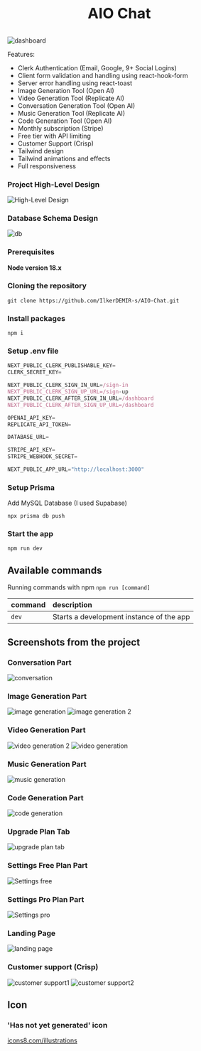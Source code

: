 # <div align="center"><h3>AIO Chat</h3></div>


![dashboard](https://github.com/IlkerDEMIR-s/smp_our_project/assets/115078996/07d0ce82-d156-4777-a91b-fcad81bd71cd)

Features:

- Clerk Authentication (Email, Google, 9+ Social Logins)
- Client form validation and handling using react-hook-form
- Server error handling using react-toast
- Image Generation Tool (Open AI)
- Video Generation Tool (Replicate AI)
- Conversation Generation Tool (Open AI)
- Music Generation Tool (Replicate AI)
- Code Generation Tool (Open AI)
- Monthly subscription (Stripe)
- Free tier with API limiting
- Customer Support (Crisp)
- Tailwind design
- Tailwind animations and effects
- Full responsiveness
  

### Project High-Level Design
![High-Level Design](https://github.com/IlkerDEMIR-s/smp_our_project/assets/115078996/8236e697-2a6b-4846-8591-946fc5562b44)

### Database Schema Design
![db](https://github.com/IlkerDEMIR-s/smp_our_project/assets/115078996/10b9da36-2be5-4d18-bf39-c8d4bc7a76a9)


### Prerequisites

**Node version 18.x**

### Cloning the repository

```shell
git clone https://github.com/IlkerDEMIR-s/AIO-Chat.git
```

### Install packages

```shell
npm i
```

### Setup .env file


```js
NEXT_PUBLIC_CLERK_PUBLISHABLE_KEY=
CLERK_SECRET_KEY=

NEXT_PUBLIC_CLERK_SIGN_IN_URL=/sign-in
NEXT_PUBLIC_CLERK_SIGN_UP_URL=/sign-up
NEXT_PUBLIC_CLERK_AFTER_SIGN_IN_URL=/dashboard
NEXT_PUBLIC_CLERK_AFTER_SIGN_UP_URL=/dashboard

OPENAI_API_KEY=
REPLICATE_API_TOKEN=

DATABASE_URL=

STRIPE_API_KEY=
STRIPE_WEBHOOK_SECRET=

NEXT_PUBLIC_APP_URL="http://localhost:3000"
```

### Setup Prisma

Add MySQL Database (I used Supabase)

```shell
npx prisma db push

```

### Start the app

```shell
npm run dev
```

## Available commands

Running commands with npm `npm run [command]`

| command         | description                              |
| :-------------- | :--------------------------------------- |
| `dev`           | Starts a development instance of the app |



## Screenshots from the project

### Conversation Part
![conversation](https://github.com/IlkerDEMIR-s/smp_our_project/assets/115078996/079e1df0-89ba-4e78-b82b-de33d2e0b759)

### Image Generation Part
![image generation](https://github.com/IlkerDEMIR-s/smp_our_project/assets/115078996/9a45ab46-bc47-4390-88ff-683ba6e4944b)
![image generation 2](https://github.com/IlkerDEMIR-s/smp_our_project/assets/115078996/ba709bc2-0bc4-4c61-ba8d-2c4b66c2f159)

### Video Generation Part
![video generation 2](https://github.com/IlkerDEMIR-s/smp_our_project/assets/115078996/bf191d46-08eb-4478-aef8-1f97b3707237)
![video generation](https://github.com/IlkerDEMIR-s/smp_our_project/assets/115078996/31990cee-d341-49b2-aa3f-0aebddbecbac)

### Music Generation Part
![music generation](https://github.com/IlkerDEMIR-s/smp_our_project/assets/115078996/38e70d68-cb8b-48d9-9da6-664e4cf47faf)

### Code Generation Part
![code generation](https://github.com/IlkerDEMIR-s/smp_our_project/assets/115078996/18cc5ade-005e-4ec6-a89b-d75d82934b9f)

### Upgrade Plan Tab
![upgrade plan tab](https://github.com/IlkerDEMIR-s/smp_our_project/assets/115078996/d382f165-0fa5-4834-b8ba-5ef8c9f3a1d8)

### Settings Free Plan Part
![Settings free](https://github.com/IlkerDEMIR-s/smp_our_project/assets/115078996/ba1c95c3-6562-4e01-a64a-bb9557528ec3)

### Settings Pro Plan Part
![Settings pro](https://github.com/IlkerDEMIR-s/smp_our_project/assets/115078996/f763fdb6-b6fa-4485-a1c9-2aed4eeeae01)

### Landing Page
![landing page](https://github.com/IlkerDEMIR-s/smp_our_project/assets/115078996/bb2895bd-8d19-4bd6-a315-1bc75bbb15ab)

### Customer support (Crisp)
![customer support1](https://github.com/IlkerDEMIR-s/AIO-Chat/assets/115078996/4e116dde-b1aa-4c1b-a733-807c7a0948eb)
![customer support2](https://github.com/IlkerDEMIR-s/AIO-Chat/assets/115078996/5a17f426-b0c4-43e2-bc96-e89ea95edd84)

## Icon

### 'Has not yet generated' icon
[icons8.com/illustrations](https://icons8.com/illustrations/illustration/casual-life-3d-boy-and-girl-sitting-in-front-of-laptop)

